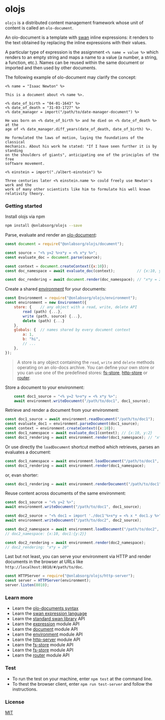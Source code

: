 # olojs

`olojs` is a distributed content management framework whose unit of content is
called an `olo-document`.

An olo-document is a template with [swan](./docs/swan.md) inline expressions: it 
renders to the text obtained by replacing the inline expressions with their
values.

A particular type of expression is the assignment `<% name = value %>` which
renders to an empty string and maps a name to a value (a number, a string, 
a function, etc.). Names can be reused within the same document or imported and 
then used by other documents.

The following example of olo-document may clarify the concept:

```
<% name = "Isaac Newton" %>

This is a document about <% name %>. 

<% date_of_birth = "04-01-1643" %>
<% date_of_death = "31-03-1727" %>
<% date_manager = import("/path/to/date-manager-document") %>

He was born on <% date_of_birth %> and he died on <% date_of_death %> at the 
age of <% date_manager.diff_years(date_of_death, date_of_birth) %>.

He formulated the laws of motion, laying the foundations of the classical
mechanics. About his work he stated: "If I have seen further it is by standing 
on the shoulders of giants", anticipating one of the principles of the free
software movement.

<% einstein = import("./albert-einstein") %>

Three centuries later <% einstein.name %> could freely use Newton's work and the
work of many other scientists like him to formulate his well known relativity theory.
```

### Getting started

Install olojs via npm

```sh
npm install @onlabsorg/olojs --save
```

Parse, evaluate and render an [olo-document](./docs/document.md):

```js
const document = require("@onlabsorg/olojs/document");

const source = "<% y=2 %>x*y = <% x*y %>";
const evaluate_doc = document.parse(source);

const context = document.createContext({x:10});
const doc_namespace = await evaluate_doc(context);          // {x:10, y:2}

const doc_rendering = await document.render(doc_namespace); // "x*y = 20"
```

Create a shared [environment](./docs/api/environment.md) for your documents:

```js
const Environment = require("@onlabsorg/olojs/environment");
const environment = new Environment({
    store: {    // any object with a read, write, delete API
        read (path) {...},
        write (path, source) {...},
        delete (path) {...}
    },
    globals: {  // names shared by every document context
        a: 1,
        b: "hi",
        // ...
    },
});
```

> A store is any object containing the `read`, `write` and `delete` methods 
> operating on an olo-docs archive. You can define your own store or you can use 
> one of the predefined stores: [fs-store](./docs/api/fs-store.md), 
> [http-store](./docs/api/http-store.md) or [router](./docs/api/router.md).

Store a document to your environment:

```js
    const doc1_source = "<% y=2 %>x*y = <% x*y %>";
    await environment.writeDocument("/path/to/doc1", doc1_source);
```

Retrieve and render a document from your environment:

```js
const doc1_source = await environment.readDocument("/path/to/doc1");
const evaluate_doc1 = environment.parseDocument(doc1_source);
const context = environment.createContext({x:10});
const doc1_namespace = await evaluate_doc1(context); // {x:10, y:2}
const doc1_rendering = await environment.render(doc1_namespace); // "x*y = 20
```

Or use directly the `loadDocument` shortcut method which retrieves, parses an 
evaluates a document:

```js
const doc1_namespace = await environment.loadDocument("/path/to/doc1", {x:10});
const doc1_rendering = await environment.render(doc1_namespace);
```

or, evan shorter:

```js
const doc1_rendering = await environment.renderDocument("/path/to/doc1", {x:10});
```

Reuse content across documents of the same environment:

```js
const doc1_source = "<% y=2 %>";
await environment.writeDocument("/path/to/doc1", doc1_source);

const doc2_source = "<% doc1 = import './doc1'%>x*y = <% x * doc1.y %>";
await environment.writeDocument("/path/to/doc2", doc2_source);

const doc2_namespace = await environment.loadDocument("/path/to/doc2", {x:10});
// doc2_namespace: {x:10, doc1:{y:2}}

const doc2_rendering = await environment.render(doc2_namespace);
// doc2_rendering: "x*y = 20"
```

Last but not least, you can serve your environment via HTTP and render documents 
in the browser at URLs like `http://localhost:8010/#/path/to/doc`.

```js
const HTTPServer = require("@onlabsorg/olojs/http-server");
const server = HTTPServer(environment);
server.listen(8010);
```

### Learn more
* Learn the [olo-documents syntax](./docs/document.md)
* Learn the [swan expression language](./docs/swan.md)
* Learn the [standard swan library](./docs/swan.md) API
* Learn the [expression](./docs/api/expression.md) module API
* Learn the [document](./docs/api/document.md) module API
* Learn the [environment](./docs/api/environment.md) module API
* Learn the [http-server](./docs/api/http-server.md) module API
* Learn the [fs-store](./docs/api/fs-store.md) module API
* Learn the [fs-store](./docs/api/http-store.md) module API
* Learn the [router](./docs/api/router.md) module API


### Test 
* To run the test on your machine, enter `npm test` at the command line.  
* To thest the browser client, enter `npm run test-server` and follow the
  instructions.


### License

[MIT](https://opensource.org/licenses/MIT)
